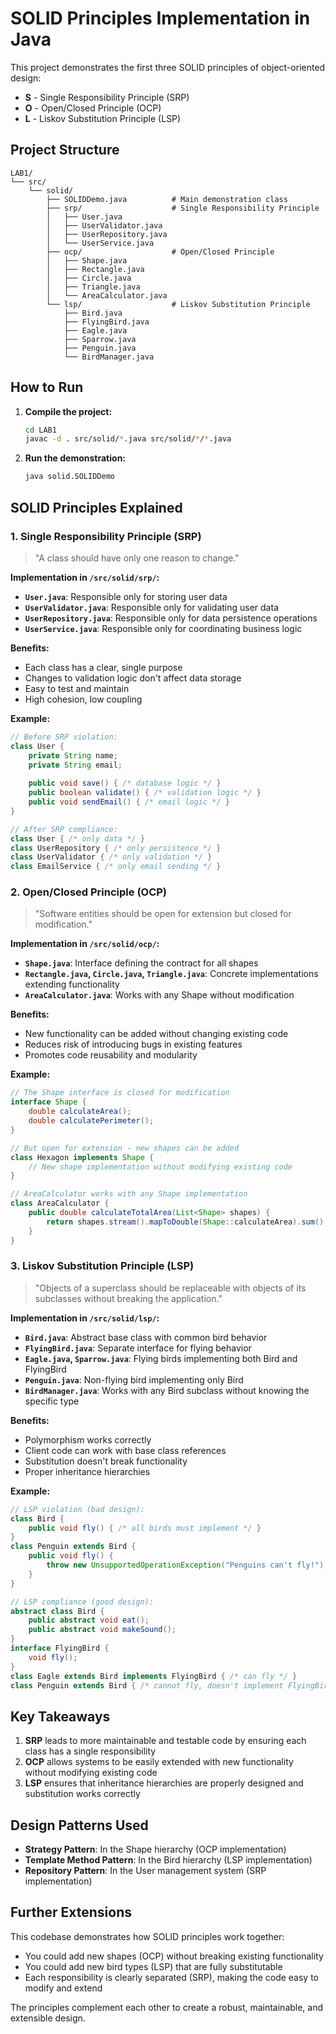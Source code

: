 # SOLID Principles Implementation in Java

This project demonstrates the first three SOLID principles of object-oriented design:
- **S** - Single Responsibility Principle (SRP)
- **O** - Open/Closed Principle (OCP)  
- **L** - Liskov Substitution Principle (LSP)

## Project Structure

```
LAB1/
└── src/
    └── solid/
        ├── SOLIDDemo.java          # Main demonstration class
        ├── srp/                    # Single Responsibility Principle
        │   ├── User.java
        │   ├── UserValidator.java
        │   ├── UserRepository.java
        │   └── UserService.java
        ├── ocp/                    # Open/Closed Principle
        │   ├── Shape.java
        │   ├── Rectangle.java
        │   ├── Circle.java
        │   ├── Triangle.java
        │   └── AreaCalculator.java
        └── lsp/                    # Liskov Substitution Principle
            ├── Bird.java
            ├── FlyingBird.java
            ├── Eagle.java
            ├── Sparrow.java
            ├── Penguin.java
            └── BirdManager.java
```

## How to Run

1. **Compile the project:**
   ```bash
   cd LAB1
   javac -d . src/solid/*.java src/solid/*/*.java
   ```

2. **Run the demonstration:**
   ```bash
   java solid.SOLIDDemo
   ```

## SOLID Principles Explained

### 1. Single Responsibility Principle (SRP)

> "A class should have only one reason to change."

**Implementation in `/src/solid/srp/`:**

- **`User.java`**: Responsible only for storing user data
- **`UserValidator.java`**: Responsible only for validating user data
- **`UserRepository.java`**: Responsible only for data persistence operations
- **`UserService.java`**: Responsible only for coordinating business logic

**Benefits:**
- Each class has a clear, single purpose
- Changes to validation logic don't affect data storage
- Easy to test and maintain
- High cohesion, low coupling

**Example:**
```java
// Before SRP violation:
class User {
    private String name;
    private String email;
    
    public void save() { /* database logic */ }
    public boolean validate() { /* validation logic */ }
    public void sendEmail() { /* email logic */ }
}

// After SRP compliance:
class User { /* only data */ }
class UserRepository { /* only persistence */ }
class UserValidator { /* only validation */ }
class EmailService { /* only email sending */ }
```

### 2. Open/Closed Principle (OCP)

> "Software entities should be open for extension but closed for modification."

**Implementation in `/src/solid/ocp/`:**

- **`Shape.java`**: Interface defining the contract for all shapes
- **`Rectangle.java`, `Circle.java`, `Triangle.java`**: Concrete implementations extending functionality
- **`AreaCalculator.java`**: Works with any Shape without modification

**Benefits:**
- New functionality can be added without changing existing code
- Reduces risk of introducing bugs in existing features
- Promotes code reusability and modularity

**Example:**
```java
// The Shape interface is closed for modification
interface Shape {
    double calculateArea();
    double calculatePerimeter();
}

// But open for extension - new shapes can be added
class Hexagon implements Shape {
    // New shape implementation without modifying existing code
}

// AreaCalculator works with any Shape implementation
class AreaCalculator {
    public double calculateTotalArea(List<Shape> shapes) {
        return shapes.stream().mapToDouble(Shape::calculateArea).sum();
    }
}
```

### 3. Liskov Substitution Principle (LSP)

> "Objects of a superclass should be replaceable with objects of its subclasses without breaking the application."

**Implementation in `/src/solid/lsp/`:**

- **`Bird.java`**: Abstract base class with common bird behavior
- **`FlyingBird.java`**: Separate interface for flying behavior
- **`Eagle.java`, `Sparrow.java`**: Flying birds implementing both Bird and FlyingBird
- **`Penguin.java`**: Non-flying bird implementing only Bird
- **`BirdManager.java`**: Works with any Bird subclass without knowing the specific type

**Benefits:**
- Polymorphism works correctly
- Client code can work with base class references
- Substitution doesn't break functionality
- Proper inheritance hierarchies

**Example:**
```java
// LSP violation (bad design):
class Bird {
    public void fly() { /* all birds must implement */ }
}
class Penguin extends Bird {
    public void fly() { 
        throw new UnsupportedOperationException("Penguins can't fly!"); 
    }
}

// LSP compliance (good design):
abstract class Bird {
    public abstract void eat();
    public abstract void makeSound();
}
interface FlyingBird {
    void fly();
}
class Eagle extends Bird implements FlyingBird { /* can fly */ }
class Penguin extends Bird { /* cannot fly, doesn't implement FlyingBird */ }
```

## Key Takeaways

1. **SRP** leads to more maintainable and testable code by ensuring each class has a single responsibility
2. **OCP** allows systems to be easily extended with new functionality without modifying existing code
3. **LSP** ensures that inheritance hierarchies are properly designed and substitution works correctly

## Design Patterns Used

- **Strategy Pattern**: In the Shape hierarchy (OCP implementation)
- **Template Method Pattern**: In the Bird hierarchy (LSP implementation)
- **Repository Pattern**: In the User management system (SRP implementation)

## Further Extensions

This codebase demonstrates how SOLID principles work together:
- You could add new shapes (OCP) without breaking existing functionality
- You could add new bird types (LSP) that are fully substitutable
- Each responsibility is clearly separated (SRP), making the code easy to modify and extend

The principles complement each other to create a robust, maintainable, and extensible design.